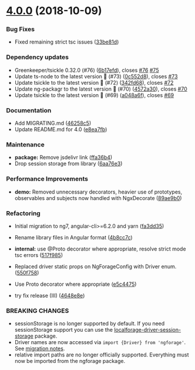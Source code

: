 # [4.0.0](https://github.com/Alorel/ngforage/compare/3.4.0...4.0.0) (2018-10-09)


### Bug Fixes

* Fixed remaining strict tsc issues ([33be81d](https://github.com/Alorel/ngforage/commit/33be81d))


### Dependency updates

* Greenkeeper/tsickle 0.32.0 (#76) ([6b17efd](https://github.com/Alorel/ngforage/commit/6b17efd)), closes [#76](https://github.com/Alorel/ngforage/issues/76) [#75](https://github.com/Alorel/ngforage/issues/75)
* Update ts-node to the latest version 🚀 (#73) ([0c552d8](https://github.com/Alorel/ngforage/commit/0c552d8)), closes [#73](https://github.com/Alorel/ngforage/issues/73)
* Update tsickle to the latest version 🚀 (#72) ([342fd68](https://github.com/Alorel/ngforage/commit/342fd68)), closes [#72](https://github.com/Alorel/ngforage/issues/72)
* Update ng-packagr to the latest version 🚀 (#70) ([4572a30](https://github.com/Alorel/ngforage/commit/4572a30)), closes [#70](https://github.com/Alorel/ngforage/issues/70)
* Update tsickle to the latest version 🚀 (#69) ([a048a6f](https://github.com/Alorel/ngforage/commit/a048a6f)), closes [#69](https://github.com/Alorel/ngforage/issues/69)


### Documentation

* Add MIGRATING.md ([46258c5](https://github.com/Alorel/ngforage/commit/46258c5))
* Update README.md for 4.0 ([e8ea7fb](https://github.com/Alorel/ngforage/commit/e8ea7fb))


### Maintenance

* **package:** Remove jsdelivr link ([ffa36b4](https://github.com/Alorel/ngforage/commit/ffa36b4))
* Drop session storage from library ([6aa76e3](https://github.com/Alorel/ngforage/commit/6aa76e3))


### Performance Improvements

* **demo:** Removed unnecessary decorators, heavier use of prototypes, observables and subjects now handled with NgxDecorate ([89ae9b0](https://github.com/Alorel/ngforage/commit/89ae9b0))


### Refactoring

* Initial migration to ng7, angular-cli>=6.2.0 and yarn ([fa3dd35](https://github.com/Alorel/ngforage/commit/fa3dd35))
* Rename library files in Angular format ([4b8cc7c](https://github.com/Alorel/ngforage/commit/4b8cc7c))
* **internal:** use @Proto decorator where appropriate, resolve strict mode tsc errors ([517f985](https://github.com/Alorel/ngforage/commit/517f985))
* Replaced driver static props on NgForageConfig with Driver enum. ([550f758](https://github.com/Alorel/ngforage/commit/550f758))
* Use Proto decorator where appropriate ([e5c4475](https://github.com/Alorel/ngforage/commit/e5c4475))


* try fix release (III) ([4648e8e](https://github.com/Alorel/ngforage/commit/4648e8e))


### BREAKING CHANGES

* sessionStorage is no longer supported by default. If you need sessionStorage support you can use the [localforage-driver-session-storage](https://npmjs.com/package/localforage-driver-session-storage) package.
* Driver names are now accessed via `import {Driver} from 'ngforage'`. See [migration notes](https://github.com/Alorel/ngforage/blob/4.0.0/MIGRATING.md).
* relative import paths are no longer officially supported. Everything must now be imported from the ngforage package.
